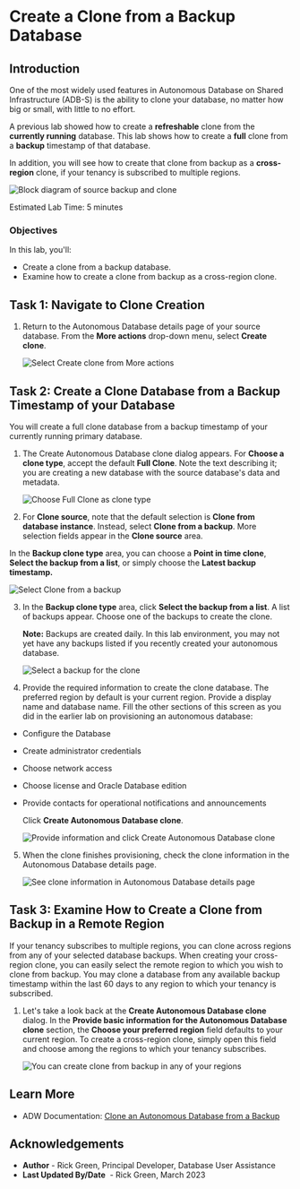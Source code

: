 ﻿
# Create a Clone from a Backup Database

## Introduction

One of the most widely used features in Autonomous Database on Shared Infrastructure (ADB-S) is the ability to clone your database, no matter how big or small, with little to no effort.

A previous lab showed how to create a **refreshable** clone from the **currently running** database. This lab shows how to create a **full** clone from a **backup** timestamp of that database.

In addition, you will see how to create that clone from backup as a **cross-region** clone, if your tenancy is subscribed to multiple regions.

  ![Block diagram of source backup and clone](images/intro-conceptual-diagram.png)

Estimated Lab Time: 5 minutes

### Objectives

In this lab, you'll:

- Create a clone from a backup database.
- Examine how to create a clone from backup as a cross-region clone.

## Task 1: Navigate to Clone Creation

1. Return to the Autonomous Database details page of your source database. From the **More actions** drop-down menu, select **Create clone**.

    ![Select Create clone from More actions](images/select-create-clone.png)

## Task 2: Create a Clone Database from a Backup Timestamp of your Database

You will create a full clone database from a backup timestamp of your currently running primary database.

1. The Create Autonomous Database clone dialog appears. For **Choose a clone type**, accept the default **Full Clone**. Note the text describing it; you are creating a new database with the source database's data and metadata.

    ![Choose Full Clone as clone type](images/choose-full-clone.png)

2. For **Clone source**, note that the default selection is **Clone from database instance**. Instead, select **Clone from a backup**. More selection fields appear in the **Clone source** area.

In the **Backup clone type** area, you can choose a **Point in time clone**, **Select the backup from a list**, or simply choose the **Latest backup timestamp.**

   ![Select Clone from a backup](images/select-clone-from-backup.png)

3. In the **Backup clone type** area, click **Select the backup from a list**. A list of backups appear. Choose one of the backups to create the clone.

    **Note:** Backups are created daily. In this lab environment, you may not yet have any backups listed if you recently created your autonomous database.

    ![Select a backup for the clone](images/select-a-backup-for-clone.png)

4. Provide the required information to create the clone database. The preferred region by default is your current region. Provide a display name and database name. Fill the other sections of this screen as you did in the earlier lab on provisioning an autonomous database:
- Configure the Database
- Create administrator credentials
- Choose network access
- Choose license and Oracle Database edition
- Provide contacts for operational notifications and announcements

    Click **Create Autonomous Database clone**.

    ![Provide information and click Create Autonomous Database clone](images/provide-information-to-create-clone.png)

5. When the clone finishes provisioning, check the clone information in the Autonomous Database details page.

    ![See clone information in Autonomous Database details page](images/see-clone-information-in-details-page.png)

## Task 3: Examine How to Create a Clone from Backup in a Remote Region

If your tenancy subscribes to multiple regions, you can clone across regions from any of your selected database backups. When creating your cross-region clone, you can easily select the remote region to which you wish to clone from backup. You may clone a database from any available backup timestamp within the last 60 days to any region to which your tenancy is subscribed.

1. Let's take a look back at the **Create Autonomous Database clone** dialog. In the **Provide basic information for the Autonomous Database clone** section, the **Choose your preferred region** field defaults to your current region. To create a cross-region clone, simply open this field and choose among the regions to which your tenancy subscribes.

    ![You can create clone from backup in any of your regions](images/choose-remote-region-to-create-clone.png)

## Learn More

- ADW Documentation: [Clone an Autonomous Database from a Backup](https://docs.oracle.com/en/cloud/paas/autonomous-database/adbsa/autonomous-clone-backup.html#GUID-20D2D970-0CB4-472F-BF89-1EE769BFB5E8) 

## Acknowledgements

- **Author** - Rick Green, Principal Developer, Database User Assistance
- **Last Updated By/Date**  - Rick Green, March 2023
